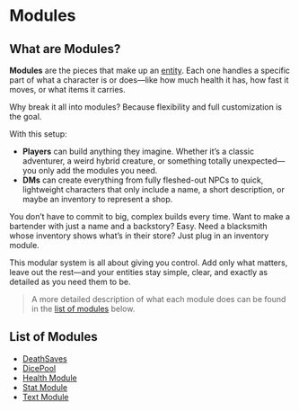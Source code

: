 # Modules
## What are Modules?

**Modules** are the pieces that make up an [entity](../entities/README.md). Each one handles a specific part of what a character is or does—like how much health it has, how fast it moves, or what items it carries.

Why break it all into modules? Because flexibility and full customization is the goal.

With this setup:
- **Players** can build anything they imagine. Whether it’s a classic adventurer, a weird hybrid creature, or something totally unexpected—you only add the modules you need.
- **DMs** can create everything from fully fleshed-out NPCs to quick, lightweight characters that only include a name, a short description, or maybe an inventory to represent a shop.


You don’t have to commit to big, complex builds every time. Want to make a bartender with just a name and a backstory? Easy. Need a blacksmith whose inventory shows what’s in their store? Just plug in an inventory module.

This modular system is all about giving you control. Add only what matters, leave out the rest—and your entities stay simple, clear, and exactly as detailed as you need them to be.

> A more detailed description of what each module does can be found in the [list of modules](#List%20of%20Modules) below.

## List of Modules
- [DeathSaves](DeathSaves.md)
- [DicePool](DicePool.md)
- [Health Module](Health.md)
- [Stat Module](Stat.md)
- [Text Module](Text.md)
